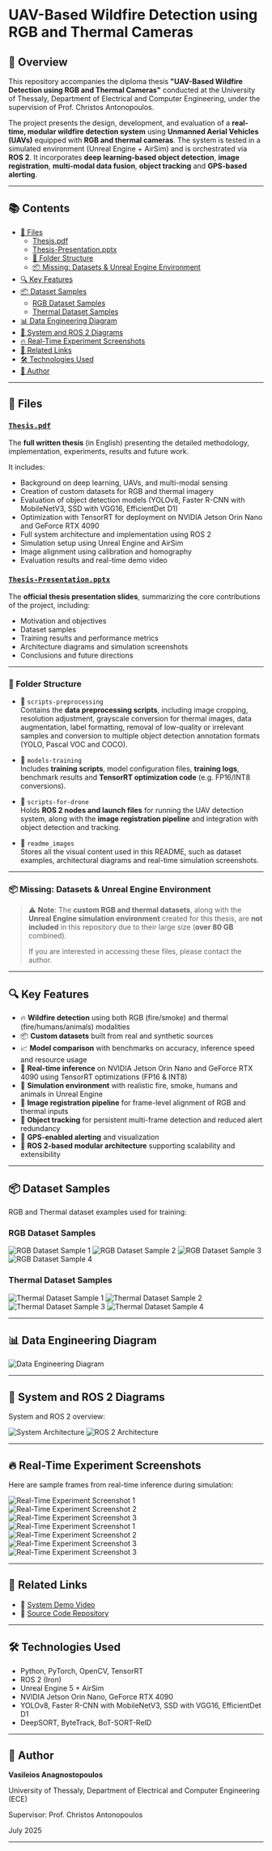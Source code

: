 # UAV-Based Wildfire Detection using RGB and Thermal Cameras

## 📘 Overview

This repository accompanies the diploma thesis **"UAV-Based Wildfire Detection using RGB and Thermal Cameras"** conducted at the University of Thessaly, Department of Electrical and Computer Engineering, under the supervision of Prof. Christos Antonopoulos.

The project presents the design, development, and evaluation of a **real-time, modular wildfire detection system** using **Unmanned Aerial Vehicles (UAVs)** equipped with **RGB and thermal cameras**. The system is tested in a simulated environment (Unreal Engine + AirSim) and is orchestrated via **ROS 2**. It incorporates **deep learning-based object detection**, **image registration**, **multi-modal data fusion**, **object tracking** and **GPS-based alerting**.

---

## 📚 Contents

- [📄 Files](#-files)
  - [Thesis.pdf](#thesispdf)
  - [Thesis-Presentation.pptx](#thesis-presentationpptx)
  - [📁 Folder Structure](#-folder-structure)
  - [📦 Missing: Datasets & Unreal Engine Environment](#-missing:-datasets-&-unreal-engine-environment)
- [🔍 Key Features](#-key-features)
- [📦 Dataset Samples](#-dataset-samples)
  - [RGB Dataset Samples](#-rgb-dataset-samples)
  - [Thermal Dataset Samples](#-thermal-dataset-samples)
- [📊 Data Engineering Diagram](#-data-engineering-diagram)
- [🧠 System and ROS 2 Diagrams](#-system-and-ros-2-diagrams)
- [🔥 Real-Time Experiment Screenshots](#-real-time-experiment-screenshots)
- [📎 Related Links](#-related-links)
- [🛠 Technologies Used](#-technologies-used)
- [📌 Author](#-author)

---

## 📄 Files

### [`Thesis.pdf`](Thesis.pdf)
The **full written thesis** (in English) presenting the detailed methodology, implementation, experiments, results and future work.

It includes:
- Background on deep learning, UAVs, and multi-modal sensing
- Creation of custom datasets for RGB and thermal imagery
- Evaluation of object detection models (YOLOv8, Faster R-CNN with MobileNetV3, SSD with VGG16, EfficientDet D1)
- Optimization with TensorRT for deployment on NVIDIA Jetson Orin Nano and GeForce RTX 4090
- Full system architecture and implementation using ROS 2
- Simulation setup using Unreal Engine and AirSim
- Image alignment using calibration and homography
- Evaluation results and real-time demo video

### [`Thesis-Presentation.pptx`](Thesis-Presentation.pptx)
The **official thesis presentation slides**, summarizing the core contributions of the project, including:
- Motivation and objectives
- Dataset samples
- Training results and performance metrics
- Architecture diagrams and simulation screenshots
- Conclusions and future directions

---

### 📁 Folder Structure

- 📂 `scripts-preprocessing`  
  Contains the **data preprocessing scripts**, including image cropping, resolution adjustment, grayscale conversion for thermal images, data augmentation, label formatting, removal of low-quality or irrelevant samples and conversion to multiple object detection annotation formats (YOLO, Pascal VOC and COCO).

- 📂 `models-training`  
  Includes **training scripts**, model configuration files, **training logs**, benchmark results and **TensorRT optimization code** (e.g. FP16/INT8 conversions).

- 📂 `scripts-for-drone`  
  Holds **ROS 2 nodes and launch files** for running the UAV detection system, along with the **image registration pipeline** and integration with object detection and tracking.

- 📂 `readme_images`  
  Stores all the visual content used in this README, such as dataset examples, architectural diagrams and real-time simulation screenshots.

---

### 📦 Missing: Datasets & Unreal Engine Environment

> ⚠️ **Note**: The **custom RGB and thermal datasets**, along with the **Unreal Engine simulation environment** created for this thesis, are **not included** in this repository due to their large size (**over 80 GB** combined).  
>  
> If you are interested in accessing these files, please contact the author.

---

## 🔍 Key Features

- 🔥 **Wildfire detection** using both RGB (fire/smoke) and thermal (fire/humans/animals) modalities
- 📦 **Custom datasets** built from real and synthetic sources
- 📈 **Model comparison** with benchmarks on accuracy, inference speed and resource usage
- 🧠 **Real-time inference** on NVIDIA Jetson Orin Nano and GeForce RTX 4090 using TensorRT optimizations (FP16 & INT8)
- 🎥 **Simulation environment** with realistic fire, smoke, humans and animals in Unreal Engine
- 📐 **Image registration pipeline** for frame-level alignment of RGB and thermal inputs
- 🎯 **Object tracking** for persistent multi-frame detection and reduced alert redundancy
- 📡 **GPS-enabled alerting** and visualization
- 🧱 **ROS 2-based modular architecture** supporting scalability and extensibility

---

## 📦 Dataset Samples

RGB and Thermal dataset examples used for training:

### RGB Dataset Samples

![RGB Dataset Sample 1](readme_images/rgb_sample_1.png)
![RGB Dataset Sample 2](readme_images/rgb_sample_3.png)
![RGB Dataset Sample 3](readme_images/rgb_sample_5.png)
![RGB Dataset Sample 4](readme_images/rgb_sample_6.png)

### Thermal Dataset Samples

![Thermal Dataset Sample 1](readme_images/thermal_sample_3.png)
![Thermal Dataset Sample 2](readme_images/thermal_sample_5.png)
![Thermal Dataset Sample 3](readme_images/thermal_sample_13.png)
![Thermal Dataset Sample 4](readme_images/thermal_sample_17.png)

---

## 📊 Data Engineering Diagram

![Data Engineering Diagram](readme_images/data_engineering.png)

---

## 🧠 System and ROS 2 Diagrams

System and ROS 2 overview:

![System Architecture](readme_images/system_architecture.png)
![ROS 2 Architecture](readme_images/ROS2_architecture.png)

---

## 🔥 Real-Time Experiment Screenshots

Here are sample frames from real-time inference during simulation:

![Real-Time Experiment Screenshot 1](readme_images/img_1_unreal.jpg)
![Real-Time Experiment Screenshot 2](readme_images/img_2_unreal.jpg)
![Real-Time Experiment Screenshot 3](readme_images/img_3_unreal.jpg)
![Real-Time Experiment Screenshot 1](readme_images/img_4_unreal.jpg)
![Real-Time Experiment Screenshot 2](readme_images/img_5_unreal.jpg)
![Real-Time Experiment Screenshot 3](readme_images/img_6_unreal.jpg)
![Real-Time Experiment Screenshot 3](readme_images/img_7_unreal.jpg)

---

## 📎 Related Links

- 🎥 [System Demo Video](https://youtu.be/7VyGpnn9aZ4)
- 📂 [Source Code Repository](https://github.com/vasilisanagno/UAV-Based-Wildfire-Detection-using-RGB-and-Thermal-Cameras)

---

## 🛠 Technologies Used

- Python, PyTorch, OpenCV, TensorRT
- ROS 2 (Iron)
- Unreal Engine 5 + AirSim
- NVIDIA Jetson Orin Nano, GeForce RTX 4090
- YOLOv8, Faster R-CNN with MobileNetV3, SSD with VGG16, EfficientDet D1
- DeepSORT, ByteTrack, BoT-SORT-ReID

---

## 📌 Author

**Vasileios Anagnostopoulos**

University of Thessaly, Department of Electrical and Computer Engineering (ECE)

Supervisor: Prof. Christos Antonopoulos

July 2025

---


